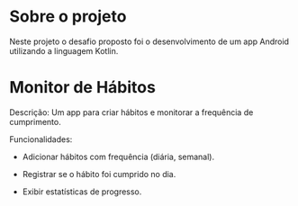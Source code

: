 # Sobre o projeto

Neste projeto o desafio proposto foi o desenvolvimento de um app Android utilizando a linguagem Kotlin.

# Monitor de Hábitos


Descrição: Um app para criar hábitos e monitorar a frequência de cumprimento.

Funcionalidades:
- Adicionar hábitos com frequência (diária, semanal).

- Registrar se o hábito foi cumprido no dia.

- Exibir estatísticas de progresso.
